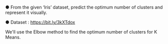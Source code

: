 ● From the given ‘Iris’ dataset, predict the optimum number of clusters and
represent it visually.

● Dataset : https://bit.ly/3kXTdox

We'll use the Elbow method to find the optimum number of clusters for K Means. 
